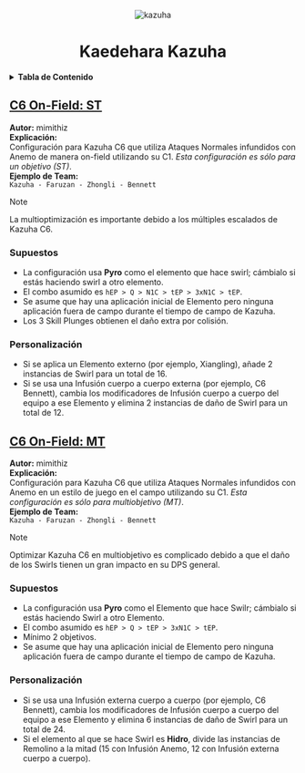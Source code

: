 <br />
<div align="center">
  <img src="https://my-discord-images.s3.us-east-2.amazonaws.com/Repo-Configs-GO/Anemo/UI_Gacha_AvatarImg_Kazuha.sm.png" 
       alt="kazuha" 
       style="max-height: 200px;">

  <h1 align="center">Kaedehara Kazuha</h1>
</div>

<details>
  <summary><strong>Tabla de Contenido</strong></summary>
  <ol>
    <li><a>Kaedehara Kazuha</a>
      <ul>
        <li><a href="#c6-on-field-st">C6 On-Field: ST</a></li>
        <li><a href="#c6-on-field-mt">C6 On-Field: MT</a></li>
      </ul>
    </li>
  </ol>
</details>

## [C6 On-Field: ST](C6%20On-Field%20ST.json)

**Autor:**
mimithiz  
**Explicación:**  
Configuración para Kazuha C6 que utiliza Ataques Normales infundidos con Anemo de manera on-field utilizando su C1. _Esta configuración es sólo para un objetivo (ST)_.  
**Ejemplo de Team:**  
`Kazuha - Faruzan - Zhongli - Bennett`

> [!NOTE]
> La multioptimización es importante debido a los múltiples escalados de Kazuha C6.

### Supuestos

- La configuración usa **Pyro** como el elemento que hace swirl; cámbialo si estás haciendo swirl a otro elemento.
- El combo asumido es `hEP > Q > N1C > tEP > 3xN1C > tEP`.
- Se asume que hay una aplicación inicial de Elemento pero ninguna aplicación fuera de campo durante el tiempo de campo de Kazuha.
- Los 3 Skill Plunges obtienen el daño extra por colisión.

### Personalización

- Si se aplica un Elemento externo (por ejemplo, Xiangling), añade 2 instancias de Swirl para un total de 16.
- Si se usa una Infusión cuerpo a cuerpo externa (por ejemplo, C6 Bennett), cambia los modificadores de Infusión cuerpo a cuerpo del equipo a ese Elemento y elimina 2 instancias de daño de Swirl para un total de 12.

## [C6 On-Field: MT](C6%20On-Fielf%20MT.json)

**Autor:**
mimithiz  
**Explicación:**  
Configuración para Kazuha C6 que utiliza Ataques Normales infundidos con Anemo en un estilo de juego en el campo utilizando su C1. _Esta configuración es sólo para multiobjetivo (MT)_.  
**Ejemplo de Team:**  
`Kazuha - Faruzan - Zhongli - Bennett`

> [!NOTE]
> Optimizar Kazuha C6 en multiobjetivo es complicado debido a que el daño de los Swirls tienen un gran impacto en su DPS general.

### Supuestos

- La configuración usa **Pyro** como el Elemento que hace Swilr; cámbialo si estás haciendo Swirl a otro Elemento.
- El combo asumido es `hEP > Q > tEP > 3xN1C > tEP`.
- Mínimo 2 objetivos.
- Se asume que hay una aplicación inicial de Elemento pero ninguna aplicación fuera de campo durante el tiempo de campo de Kazuha.

### Personalización

- Si se usa una Infusión externa cuerpo a cuerpo (por ejemplo, C6 Bennett), cambia los modificadores de Infusión cuerpo a cuerpo del equipo a ese Elemento y elimina 6 instancias de daño de Swirl para un total de 24.
- Si el elemento al que se hace Swirl es **Hidro**, divide las instancias de Remolino a la mitad (15 con Infusión Anemo, 12 con Infusión externa cuerpo a cuerpo).
